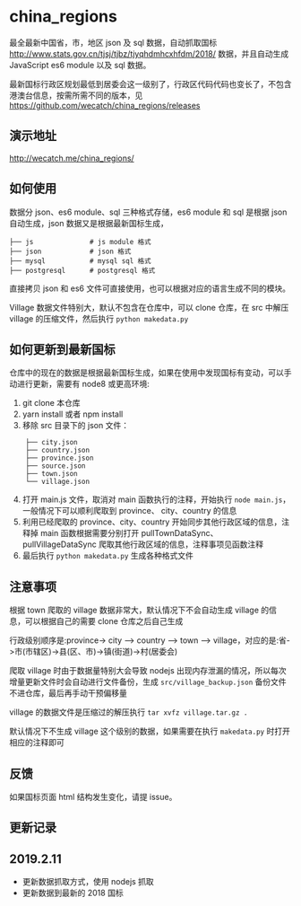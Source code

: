 # china_regions

最全最新中国省，市，地区 json 及 sql 数据，自动抓取国标 http://www.stats.gov.cn/tjsj/tjbz/tjyqhdmhcxhfdm/2018/ 数据，并且自动生成 JavaScript es6 module 以及 sql 数据。

最新国标行政区规划最低到居委会这一级别了，行政区代码代码也变长了，不包含港澳台信息，按需所需不同的版本，见 https://github.com/wecatch/china_regions/releases

## 演示地址

http://wecatch.me/china_regions/

## 如何使用

数据分 json、es6 module、sql 三种格式存储，es6 module 和 sql 是根据 json 自动生成，json 数据又是根据最新国标生成，

```
├── js              # js module 格式
├── json            # json 格式
├── mysql           # mysql sql 格式
├── postgresql      # postgresql 格式
```

直接拷贝 json 和 es6 文件可直接使用，也可以根据对应的语言生成不同的模块。


Village 数据文件特别大，默认不包含在仓库中，可以 clone 仓库，在 src 中解压 village 的压缩文件，然后执行 `python makedata.py`


## 如何更新到最新国标

仓库中的现在的数据是根据最新国标生成，如果在使用中发现国标有变动，可以手动进行更新，需要有 node8 或更高环境:

1. git clone 本仓库
2. yarn install 或者 npm install
3. 移除 src 目录下的 json 文件：

```
    ├── city.json
    ├── country.json
    ├── province.json
    ├── source.json
    ├── town.json
    └── village.json
```

4. 打开 main.js 文件，取消对 main 函数执行的注释，开始执行 `node main.js`，一般情况下可以顺利爬取到 province、
city、country 的信息
5. 利用已经爬取的 province、city、country 开始同步其他行政区域的信息，注释掉 main 函数根据需要分别打开 pullTownDataSync、pullVillageDataSync 爬取其他行政区域的信息，注释事项见函数注释
6. 最后执行 `python makedata.py` 生成各种格式文件

## 注意事项

根据 town 爬取的 village 数据非常大，默认情况下不会自动生成 village 的信息，可以根据自己的需要 clone 仓库之后自己生成

行政级别顺序是:province-> city --> country --> town --> village，对应的是:省->市(市辖区)->县(区、市)->镇(街道)->村(居委会)

爬取 village 时由于数据量特别大会导致 nodejs 出现内存泄漏的情况，所以每次增量更新文件时会自动进行文件备份，生成 `src/village_backup.json` 备份文件不进仓库，最后再手动干预偏移量

village 的数据文件是压缩过的解压执行 `tar xvfz village.tar.gz .`

默认情况下不生成 village 这个级别的数据，如果需要在执行 `makedata.py` 时打开相应的注释即可


## 反馈

如果国标页面 html 结构发生变化，请提 issue。


## 更新记录


## 2019.2.11

- 更新数据抓取方式，使用 nodejs 抓取
- 更新数据到最新的 2018 国标